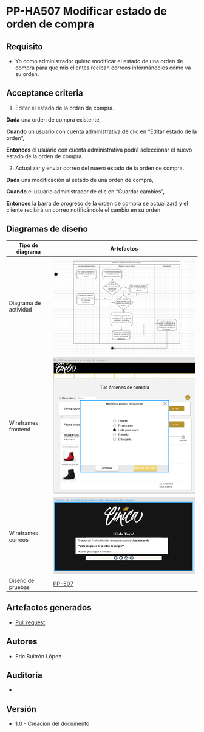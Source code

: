 # PP-HA507 Modificar estado de orden de compra

## Requisito

- Yo como administrador quiero modificar el estado de una orden de compra para que mis clientes reciban correos informándoles cómo va su orden.

## Acceptance criteria

1. Editar el estado de la orden de compra.

**Dada** una orden de compra existente,

**Cuando** un usuario con cuenta administrativa de clic en “Editar estado de la orden”,

**Entonces** el usuario con cuenta administrativa podrá seleccionar el nuevo estado de la orden de compra.

2. Actualizar y enviar correo del nuevo estado de la orden de compra.

**Dada** una modificación al estado de una orden de compra,

**Cuando** el usuario administrador de clic en “Guardar cambios”,

**Entonces** la barra de progreso de la orden de compra se actualizará y el cliente recibirá un correo notificándole el cambio en su orden.

## Diagramas de diseño

| Tipo de diagrama      | Artefactos                                                                                                            |
| --------------------- | --------------------------------------------------------------------------------------------------------------------- |
| Diagrama de actividad | ![Solution Chart](../../assets/pp-dg507.png) |
| Wireframes frontend   | ![PP-507-1](../../assets/pp-wf507-1.png) |
| Wireframes correos   | ![PP-507-2](../../assets/pp-wf507-2.png) |
| Diseño de pruebas     | [PP-507](https://taro-depto-ti.atlassian.net/l/c/sUd9DK4f) |

## Artefactos generados

- <a href="">Pull request</a>

## Autores

- Eric Buitrón López

## Auditoría

-

## Versión

- 1.0 - Creación del documento
